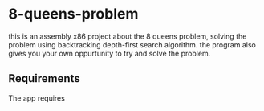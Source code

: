 # 8-queens-problem
this is an assembly x86 project about the 8 queens problem, solving the problem using backtracking depth-first search algorithm.
the program also gives you your own oppurtunity to try and solve the problem.
## Requirements
The app requires
